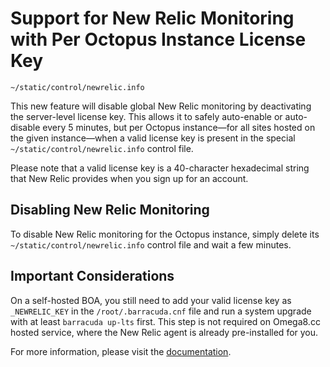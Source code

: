 # Support for New Relic Monitoring with Per Octopus Instance License Key

`~/static/control/newrelic.info`

This new feature will disable global New Relic monitoring by deactivating the server-level license key. This allows it to safely auto-enable or auto-disable every 5 minutes, but per Octopus instance—for all sites hosted on the given instance—when a valid license key is present in the special `~/static/control/newrelic.info` control file.

Please note that a valid license key is a 40-character hexadecimal string that New Relic provides when you sign up for an account.

## Disabling New Relic Monitoring

To disable New Relic monitoring for the Octopus instance, simply delete its `~/static/control/newrelic.info` control file and wait a few minutes.

## Important Considerations

On a self-hosted BOA, you still need to add your valid license key as `_NEWRELIC_KEY` in the `/root/.barracuda.cnf` file and run a system upgrade with at least `barracuda up-lts` first. This step is not required on Omega8.cc hosted service, where the New Relic agent is already pre-installed for you.

For more information, please visit the [documentation](https://github.com/omega8cc/boa/tree/5.x-dev/docs).

